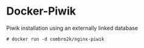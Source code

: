 # Docker-Piwik

Piwik installation using an externally linked database

```console
# docker run -d combro2k/nginx-piwik
```
